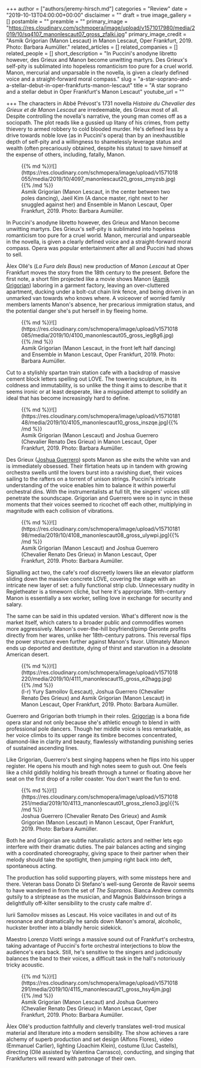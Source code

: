 +++
author = ["authors/jeremy-hirsch.md"]
categories = "Review"
date = "2019-10-13T04:00:00+00:00"
disclaimer = ""
draft = true
image_gallery = []
postamble = ""
preamble = ""
primary_image = "https://res.cloudinary.com/schmopera/image/upload/v1571017980/media/2019/10/sq4107_manonlescaut07_gross_zfalki.jpg"
primary_image_credit = "Asmik Grigorian (Manon Lescaut) in Manon Lescaut, Oper Frankfurt, 2019. Photo: Barbara Aumüller."
related_articles = []
related_companies = []
related_people = []
short_description = "In Puccini's anodyne libretto however, des Grieux and Manon become unwitting martyrs. Des Grieux's self-pity is sublimated into hopeless romanticism too pure for a cruel world. Manon, mercurial and unparsable in the novella, is given a clearly defined voice and a straight-forward moral compass."
slug = "a-star-soprano-and-a-stellar-debut-in-oper-frankfurts-manon-lescaut"
title = "A star soprano and a stellar debut in Oper Frankfurt's Manon Lescaut"
youtube_url = ""

+++
The characters in Abbé Prévost's 1731 novella _Histoire du Chevalier des Grieux et de Manon Lescaut_ are irredeemable, des Grieux most of all. Despite controlling the novella's narrative, the young man comes off as a sociopath. The plot reads like a gussied up litany of his crimes, from petty thievery to armed robbery to cold blooded murder. He's defined less by a drive towards noble love (as in Puccini's opera) than by an inexhaustible depth of self-pity and a willingness to shamelessly leverage status and wealth (often precariously obtained, despite his status) to save himself at the expense of others, including, fatally, Manon.

<figure data-type="image">{{% md %}}![](https://res.cloudinary.com/schmopera/image/upload/v1571018055/media/2019/10/4097_manonlescaut20_gross_zmyzsb.jpg){{% /md %}}

<figcaption>Asmik Grigorian (Manon Lescaut, in the center between two poles dancing), Jaeil Kim (A dance master, right next to her snuggled against her) and Ensemble in Manon Lescaut, Oper Frankfurt, 2019. Photo: Barbara Aumüller.</figcaption>

</figure>

In Puccini's anodyne libretto however, des Grieux and Manon become unwitting martyrs. Des Grieux's self-pity is sublimated into hopeless romanticism too pure for a cruel world. Manon, mercurial and unparseable in the novella, is given a clearly defined voice and a straight-forward moral compass. Opera was popular entertainment after all and Puccini had shows to sell.

Àlex Ollé's (_La Fura dels Baus_) new production of _Manon Lescaut_ at Oper Frankfurt moves the story from the 18th century to the present. Before the first note, a short film projected like a movie shows Manon ([Asmik Grigorian](/scene/people/asmik-grigorian/)) laboring in a garment factory, leaving an over-cluttered apartment, ducking under a bolt-cut chain link fence, and being driven in an unmarked van towards who knows where. A voiceover of worried family members laments Manon's absence, her precarious immigration status, and the potential danger she's put herself in by fleeing home.

<figure data-type="image">{{% md %}}![](https://res.cloudinary.com/schmopera/image/upload/v1571018085/media/2019/10/4100_manonlescaut05_gross_ieg8g6.jpg){{% /md %}}

<figcaption>Asmik Grigorian (Manon Lescaut, in the front left half dancing) and Ensemble in Manon Lescaut, Oper Frankfurt, 2019. Photo: Barbara Aumüller.</figcaption>

</figure>

Cut to a stylishly spartan train station cafe with a backdrop of massive cement block letters spelling out LOVE. The towering sculpture, in its coldness and immutability, is so unlike the thing it aims to describe that it seems ironic or at least desperate, like a misguided attempt to solidify an ideal that has become increasingly hard to define.

<figure data-type="image">{{% md %}}![](https://res.cloudinary.com/schmopera/image/upload/v1571018148/media/2019/10/4105_manonlescaut10_gross_inszqe.jpg){{% /md %}}

<figcaption>Asmik Grigorian (Manon Lescaut) and Joshua Guerrero (Chevalier Renato Des Grieux) in Manon Lescaut, Oper Frankfurt, 2019. Photo: Barbara Aumüller.</figcaption>

</figure>

Des Grieux ([Joshua Guerrero](/scene/people/joshua-guerrero/)) spots Manon as she exits the white van and is immediately obsessed. Their flirtation heats up in tandem with growing orchestra swells until the lovers burst into a ravishing duet, their voices sailing to the rafters on a torrent of unison strings. Puccini's intricate understanding of the voice enables him to balance it within powerful orchestral dins. With the instrumentalists at full tilt, the singers' voices still penetrate the soundscape. Grigorian and Guerrero were so in sync in these moments that their voices seemed to ricochet off each other, multiplying in magnitude with each collision of vibrations.

<figure data-type="image">{{% md %}}![](https://res.cloudinary.com/schmopera/image/upload/v1571018198/media/2019/10/4108_manonlescaut08_gross_ulywpi.jpg){{% /md %}}

<figcaption>Asmik Grigorian (Manon Lescaut) and Joshua Guerrero (Chevalier Renato Des Grieux) in Manon Lescaut, Oper Frankfurt, 2019. Photo: Barbara Aumüller.</figcaption>

</figure>

Signalling act two, the cafe's roof discreetly lowers like an elevator platform sliding down the massive concrete LOVE, covering the stage with an intricate new layer of set: a fully functional strip club. Unnecessary nudity in Regietheater is a timeworn cliché, but here it's appropriate. 18th-century Manon is essentially a sex worker, selling love in exchange for security and salary. 

The same can be said in this updated version. What's different now is the market itself, which caters to a broader public and commodifies women more aggressively. Manon's over-the-hill boyfriend/pimp Geronte profits directly from her wares, unlike her 18th-century patrons. This reversal flips the power structure even further against Manon's favor. Ultimately Manon ends up deported and destitute, dying of thirst and starvation in a desolate American desert.

<figure data-type="image">{{% md %}}![](https://res.cloudinary.com/schmopera/image/upload/v1571018220/media/2019/10/4111_manonlescaut15_gross_e2hagg.jpg){{% /md %}}

<figcaption>(l-r) Yury Samoilov (Lescaut), Joshua Guerrero (Chevalier Renato Des Grieux) and Asmik Grigorian (Manon Lescaut) in Manon Lescaut, Oper Frankfurt, 2019. Photo: Barbara Aumüller.</figcaption>

</figure>

Guerrero and Grigorian both triumph in their roles. [Grigorian](https://operawire.com/charles-castronuovo-asmik-grigorian-win-big-at-the-international-opera-awards/) is a bona fide opera star and not only because she's athletic enough to blend in with professional pole dancers. Though her middle voice is less remarkable, as her voice climbs to its upper range its timbre becomes concentrated, diamond-like in clarity and beauty, flawlessly withstanding punishing series of sustained ascending lines.

Like Grigorian, Guerrero's best singing happens when he flips into his upper register. He opens his mouth and high notes seem to gush out. One feels like a child giddily holding his breath through a tunnel or floating above her seat on the first drop of a roller coaster. You don't want the fun to end.

<figure data-type="image">{{% md %}}![](https://res.cloudinary.com/schmopera/image/upload/v1571018251/media/2019/10/4113_manonlescaut01_gross_zleno3.jpg){{% /md %}}

<figcaption>Joshua Guerrero (Chevalier Renato Des Grieux) and Asmik Grigorian (Manon Lescaut) in Manon Lescaut, Oper Frankfurt, 2019. Photo: Barbara Aumüller.</figcaption>

</figure>

Both he and Grigorian are subtle naturalistic actors and neither lets ego interfere with their dramatic duties. The pair balances acting and singing with a coordinated choreography, giving space to their partner when their melody should take the spotlight, then jumping right back into deft, spontaneous acting.

The production has solid supporting players, with some missteps here and there. Veteran bass Donato Di Stefano's well-sung Geronte de Ravoir seems to have wandered in from the set of _The Sopranos_. Bianca Andrew commits gutsily to a striptease as the musician, and Magnús Baldvinsson brings a delightfully off-kilter sensibility to the crusty cafe maître d'.

Iurii Samoilov misses as Lescaut. His voice vacillates in and out of its resonance and dramatically he sands down Manon's amoral, alcoholic, huckster brother into a blandly heroic sidekick.

Maestro Lorenzo Viotti wrings a massive sound out of Frankfurt's orchestra, taking advantage of Puccini's forte orchestral interjections to blow the audience's ears back. Still, he's sensitive to the singers and judiciously balances the band to their voices, a difficult task in the hall's notoriously tricky acoustic.

<figure data-type="image">{{% md %}}![](https://res.cloudinary.com/schmopera/image/upload/v1571018291/media/2019/10/4115_manonlescaut21_gross_hsy4jm.jpg){{% /md %}}

<figcaption>Asmik Grigorian (Manon Lescaut) and Joshua Guerrero (Chevalier Renato Des Grieux) in Manon Lescaut, Oper Frankfurt, 2019. Photo: Barbara Aumüller.</figcaption>

</figure>

Àlex Ollé's production faithfully and cleverly translates well-trod musical material and literature into a modern sensibility. The show achieves a rare alchemy of superb production and set design (Alfons Flores), video (Emmanuel Carlier), lighting (Joachim Klein), costume (Lluc Castells), directing (Ollé assisted by Valentina Carrasco), conducting, and singing that Frankfurters will reward with patronage of their own.